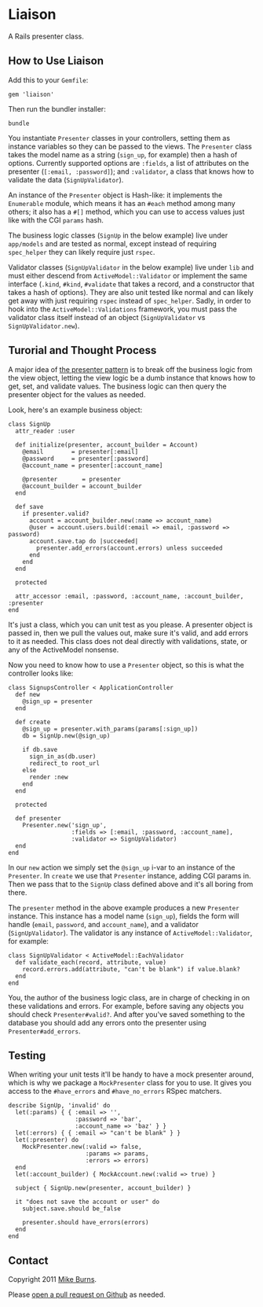 Liaison
=======

A Rails presenter class.

How to Use Liaison
------------------

Add this to your `Gemfile`:

    gem 'liaison'

Then run the bundler installer:

    bundle

You instantiate `Presenter` classes in your controllers, setting them as instance variables so they can be passed to the views. The `Presenter` class takes the model name as a string (`sign_up`, for example) then a hash of options. Currently supported options are `:fields`, a list of attributes on the presenter (`[:email, :password]`); and `:validator`, a class that knows how to validate the data (`SignUpValidator`).

An instance of the `Presenter` object is Hash-like: it implements the `Enumerable` module, which means it has an `#each` method among many others; it also has a `#[]` method, which you can use to access values just like with the CGI `params` hash.

The business logic classes (`SignUp` in the below example) live under `app/models` and are tested as normal, except instead of requiring `spec_helper` they can likely require just `rspec`.

Validator classes (`SignUpValidator` in the below example) live under `lib` and must either descend from `ActiveModel::Validator` or implement the same interface (`.kind`, `#kind`, `#validate` that takes a record, and a constructor that takes a hash of options). They are also unit tested like normal and can likely get away with just requiring `rspec` instead of `spec_helper`. Sadly, in order to hook into the `ActiveModel::Validations` framework, you must pass the validator class itself instead of an object (`SignUpValidator` vs `SignUpValidator.new`).

Turorial and Thought Process
----------------------------

A major idea of [the presenter pattern](http://blog.jayfields.com/2007/03/rails-presenter-pattern.html) is to break off the business logic from the view object, letting the view logic be a dumb instance that knows how to get, set, and validate values. The business logic can then query the presenter object for the values as needed.

Look, here's an example business object:

    class SignUp
      attr_reader :user

      def initialize(presenter, account_builder = Account)
        @email        = presenter[:email]
        @password     = presenter[:password]
        @account_name = presenter[:account_name]
    
        @presenter       = presenter
        @account_builder = account_builder
      end
    
      def save
        if presenter.valid?
          account = account_builder.new(:name => account_name)
          @user = account.users.build(:email => email, :password => password)
          account.save.tap do |succeeded|
            presenter.add_errors(account.errors) unless succeeded
          end
        end
      end
    
      protected
    
      attr_accessor :email, :password, :account_name, :account_builder, :presenter
    end

It's just a class, which you can unit test as you please. A presenter object is passed in, then we pull the values out, make sure it's valid, and add errors to it as needed. This class does not deal directly with validations, state, or any of the ActiveModel nonsense.

Now you need to know how to use a `Presenter` object, so this is what the controller looks like:

    class SignupsController < ApplicationController
      def new
        @sign_up = presenter
      end
    
      def create
        @sign_up = presenter.with_params(params[:sign_up])
        db = SignUp.new(@sign_up)
    
        if db.save
          sign_in_as(db.user)
          redirect_to root_url
        else
          render :new
        end
      end
      
      protected
      
      def presenter
        Presenter.new('sign_up',
                      :fields => [:email, :password, :account_name],
                      :validator => SignUpValidator)
      end
    end

In our `new` action we simply set the `@sign_up` i-var to an instance of the `Presenter`. In `create` we use that `Presenter` instance, adding CGI params in. Then we pass that to the `SignUp` class defined above and it's all boring from there.

The `presenter` method in the above example produces a new `Presenter` instance. This instance has a model name (`sign_up`), fields the form will handle (`email`, `password`, and `account_name`), and a validator (`SignUpValidator`). The validator is any instance of `ActiveModel::Validator`, for example:

    class SignUpValidator < ActiveModel::EachValidator
      def validate_each(record, attribute, value)
        record.errors.add(attribute, "can't be blank") if value.blank?
      end
    end

You, the author of the business logic class, are in charge of checking in on these validations and errors. For example, before saving any objects you should check `Presenter#valid?`. And after you've saved something to the database you should add any errors onto the presenter using `Presenter#add_errors`.

Testing
-------

When writing your unit tests it'll be handy to have a mock presenter around, which is why we package a `MockPresenter` class for you to use. It gives you access to the `#have_errors` and `#have_no_errors` RSpec matchers.


    describe SignUp, 'invalid' do
      let(:params) { { :email => '',
                       :password => 'bar',
                       :account_name => 'baz' } }
      let(:errors) { { :email => "can't be blank" } }
      let(:presenter) do
        MockPresenter.new(:valid => false,
                          :params => params,
                          :errors => errors)
      end
      let(:account_builder) { MockAccount.new(:valid => true) }
    
      subject { SignUp.new(presenter, account_builder) }
    
      it "does not save the account or user" do
        subject.save.should be_false

        presenter.should have_errors(errors)
      end
    end

Contact
-------

Copyright 2011 [Mike Burns](http://mike-burns.com/).

Please [open a pull request on Github](https://github.com/mike-burns/liaison/pulls) as needed.
